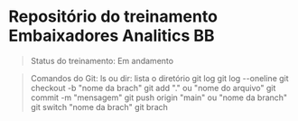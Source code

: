 <h1>Repositório do treinamento Embaixadores Analitics BB</h1>

> Status do treinamento: Em andamento

> Comandos do Git:
ls ou dir: lista o diretório
git log 
git log --oneline
git checkout -b "nome da brach"
git add "." ou "nome do arquivo"
git commit -m "mensagem"
git push origin "main" ou "nome da branch"
git switch "nome da brach"
git brach

